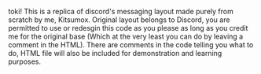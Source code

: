 toki! 
This is a replica of discord's messaging layout made purely from scratch by me, Kitsumox. Original layout belongs to Discord, you are permitted to use or redesgin this code as you please as long as you credit me for the original base (Which at the very least you can do by leaving a comment in the HTML).
There are comments in the code telling you what to do, HTML file will also be included for demonstration and learning purposes.
